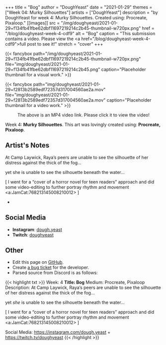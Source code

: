 +++
title =       "Bog"
author =      "DoughYeast"
date =        "2021-01-29"
themes =      ["Week 04: Murky Silhouettes"]
artists =     ["DoughYeast"]
description = "by DoughYeast for week 4: Murky Silhouettes. Created using: Procreate, Pixaloop."
[[images]]
      src = "/img/doughyeast/2021-01-29+f134fb41fbe62dbf11697219214c2b45-thumbnail-w720px.png"
      href = "/blog/doughyeast-week-4-cdf9"
      alt = "Bog"
      caption = "This submission contains a video. Please view the <a href=\"/blog/doughyeast-week-4-cdf9\">full post</a> to see it!"
      stretch = "cover"
+++


{{< fancybox path="/img/doughyeast/2021-01-29+f134fb41fbe62dbf11697219214c2b45-thumbnail-w720px.png" file="img/doughyeast/2021-01-29+f134fb41fbe62dbf11697219214c2b45.png" caption="Placeholder thumbnail for a visual work." >}}

{{< fancybox path="img/doughyeast/2021-01-29+f2813b2589edf72357d317004560ae2a.mov" file="img/doughyeast/2021-01-29+f2813b2589edf72357d317004560ae2a.mov" caption="Placeholder thumbnail for a video work." >}}
<p style="text-align: center">The above is an MP4 video link. Please click it to view the video!</p>

Week 4: **Murky Silhouettes**. This art was lovingly created using: **Procreate, Pixaloop**.

## Artist's Notes

At Camp Laywick, Raya’s peers are unable to see the silhouette of her distress against the thick of the fog...

yet she is unable to see the silhouette beneath the water...

[ I went for a “cover of a horror novel for teen readers” approach and did some video-editing to further portray rhythm and movement <a:JamCat:768213145008210012> ]

+

## Social Media

- **Instagram**: <a href='https://instagram.com/dough.yeast' target='_blank'>dough.yeast</a>
- **Twitch**: <a href='https://twitch.tv/doughyeast' target='_blank'>doughyeast</a>

## Other

- Edit this page on [GitHub](https://github.com/teaminkling/web-refresh/edit/main/content/blog/doughyeast-week-4-cdf9.md).
- Create [a bug ticket](https://github.com/teaminkling/web-refresh/issues/new?assignees=&labels=bug&template=problem-report.md&title=) for the developer.
- Parsed source from Discord is as follows:

{{< highlight txt >}}
Week: 4
**Title: Bog**
Medium: Procreate, Pixaloop
Description: At Camp Laywick, Raya’s peers are unable to see the silhouette of her distress against the thick of the fog...

yet *she* is unable to see the silhouette beneath the water...

[ I went for a “cover of a horror novel for teen readers” approach and did some video-editing to further portray rhythm and movement <a:JamCat:768213145008210012> ]

Social Media: https://instagram.com/dough.yeast + https://twitch.tv/doughyeast
{{< /highlight >}}